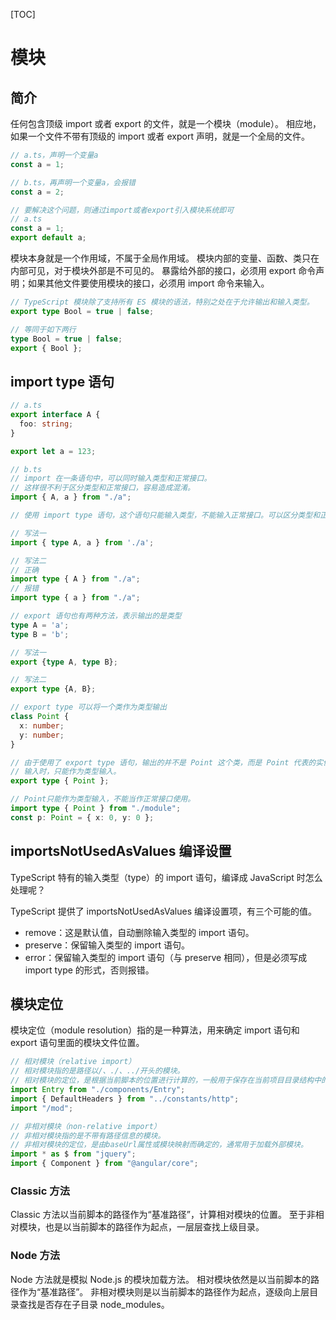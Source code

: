 [TOC]

# 模块

## 简介

任何包含顶级 import 或者 export 的文件，就是一个模块（module）。
相应地，如果一个文件不带有顶级的 import 或者 export 声明，就是一个全局的文件。

```ts
// a.ts，声明一个变量a
const a = 1;

// b.ts，再声明一个变量a，会报错
const a = 2;

// 要解决这个问题，则通过import或者export引入模块系统即可
// a.ts
const a = 1;
export default a;
```

模块本身就是一个作用域，不属于全局作用域。
模块内部的变量、函数、类只在内部可见，对于模块外部是不可见的。
暴露给外部的接口，必须用 export 命令声明；如果其他文件要使用模块的接口，必须用 import 命令来输入。

```ts
// TypeScript 模块除了支持所有 ES 模块的语法，特别之处在于允许输出和输入类型。
export type Bool = true | false;

// 等同于如下两行
type Bool = true | false;
export { Bool };
```

## import type 语句

```ts
// a.ts
export interface A {
  foo: string;
}

export let a = 123;

// b.ts
// import 在一条语句中，可以同时输入类型和正常接口。
// 这样很不利于区分类型和正常接口，容易造成混淆。
import { A, a } from "./a";
```

```ts
// 使用 import type 语句，这个语句只能输入类型，不能输入正常接口。可以区分类型和正常接口

// 写法一
import { type A, a } from './a';

// 写法二
// 正确
import type { A } from "./a";
// 报错
import type { a } from "./a";
```

```ts
// export 语句也有两种方法，表示输出的是类型
type A = 'a';
type B = 'b';

// 写法一
export {type A, type B};

// 写法二
export type {A, B};
```

```ts
// export type 可以将一个类作为类型输出
class Point {
  x: number;
  y: number;
}

// 由于使用了 export type 语句，输出的并不是 Point 这个类，而是 Point 代表的实例类型。
// 输入时，只能作为类型输入。
export type { Point };

// Point只能作为类型输入，不能当作正常接口使用。
import type { Point } from "./module";
const p: Point = { x: 0, y: 0 };
```

## importsNotUsedAsValues 编译设置

TypeScript 特有的输入类型（type）的 import 语句，编译成 JavaScript 时怎么处理呢？

TypeScript 提供了 importsNotUsedAsValues 编译设置项，有三个可能的值。

- remove：这是默认值，自动删除输入类型的 import 语句。
- preserve：保留输入类型的 import 语句。
- error：保留输入类型的 import 语句（与 preserve 相同），但是必须写成 import type 的形式，否则报错。

## 模块定位

模块定位（module resolution）指的是一种算法，用来确定 import 语句和 export 语句里面的模块文件位置。

```ts
// 相对模块（relative import）
// 相对模块指的是路径以/、./、../开头的模块。
// 相对模块的定位，是根据当前脚本的位置进行计算的，一般用于保存在当前项目目录结构中的模块脚本。
import Entry from "./components/Entry";
import { DefaultHeaders } from "../constants/http";
import "/mod";

// 非相对模块（non-relative import）
// 非相对模块指的是不带有路径信息的模块。
// 非相对模块的定位，是由baseUrl属性或模块映射而确定的，通常用于加载外部模块。
import * as $ from "jquery";
import { Component } from "@angular/core";
```

### Classic 方法

Classic 方法以当前脚本的路径作为“基准路径”，计算相对模块的位置。
至于非相对模块，也是以当前脚本的路径作为起点，一层层查找上级目录。

### Node 方法

Node 方法就是模拟 Node.js 的模块加载方法。
相对模块依然是以当前脚本的路径作为“基准路径”。
非相对模块则是以当前脚本的路径作为起点，逐级向上层目录查找是否存在子目录 node_modules。
